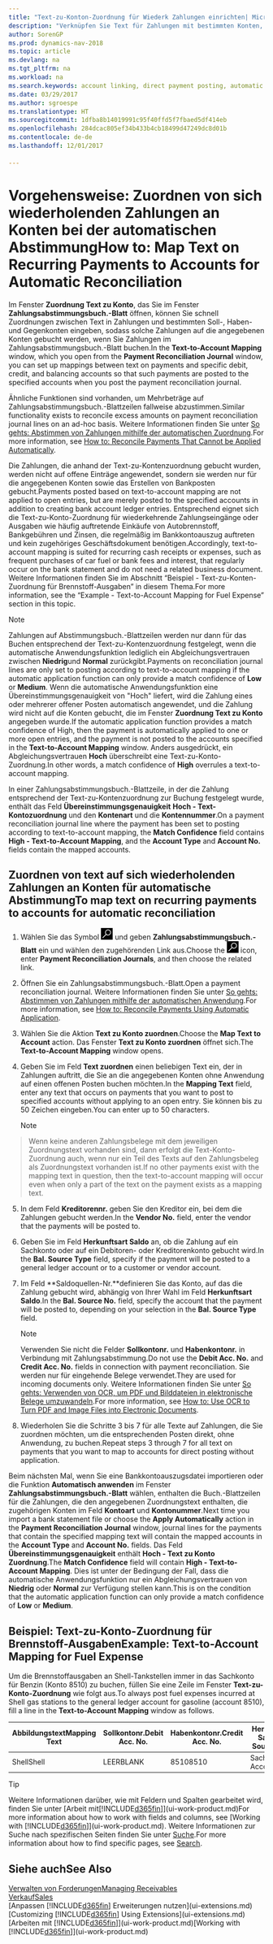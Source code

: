 ```yaml
---
title: "Text-zu-Konton-Zuordnung für Wiederk Zahlungen einrichten| Microsoft Docs"
description: "Verknüpfen Sie Text für Zahlungen mit bestimmten Konten, so dass Zahlungen auf die Konten gebucht werden, wenn Sie das Zahlungsabstimmungsbuch.-Blatt buchen."
author: SorenGP
ms.prod: dynamics-nav-2018
ms.topic: article
ms.devlang: na
ms.tgt_pltfrm: na
ms.workload: na
ms.search.keywords: account linking, direct payment posting, automatic payment processing, reconcile payment, recurring expense, recurring cash receipt
ms.date: 03/29/2017
ms.author: sgroespe
ms.translationtype: HT
ms.sourcegitcommit: 1dfba8b14019991c95f40ffd5f7fbaed5df414eb
ms.openlocfilehash: 284dcac805ef34b433b4cb18499d47249dc8d01b
ms.contentlocale: de-de
ms.lasthandoff: 12/01/2017

---
```

# <a name="how-to-map-text-on-recurring-payments-to-accounts-for-automatic-reconciliation"></a><span data-ttu-id="c92cf-103">Vorgehensweise: Zuordnen von sich wiederholenden Zahlungen an Konten bei der automatischen Abstimmung</span><span class="sxs-lookup"><span data-stu-id="c92cf-103">How to: Map Text on Recurring Payments to Accounts for Automatic Reconciliation</span></span>
<span data-ttu-id="c92cf-104">Im Fenster **Zuordnung Text zu Konto**, das Sie im Fenster **Zahlungsabstimmungsbuch.-Blatt** öffnen, können Sie schnell Zuordnungen zwischen Text in Zahlungen und bestimmten Soll-, Haben- und Gegenkonten eingeben, sodass solche Zahlungen auf die angegebenen Konten gebucht werden, wenn Sie Zahlungen im Zahlungsabstimmungsbuch.-Blatt buchen.</span><span class="sxs-lookup"><span data-stu-id="c92cf-104">In the **Text-to-Account Mapping** window, which you open from the **Payment Reconciliation Journal** window, you can set up mappings between text on payments and specific debit, credit, and balancing accounts so that such payments are posted to the specified accounts when you post the payment reconciliation journal.</span></span>

<span data-ttu-id="c92cf-105">Ähnliche Funktionen sind vorhanden, um Mehrbeträge auf Zahlungsabstimmungsbuch.-Blattzeilen fallweise abzustimmen.</span><span class="sxs-lookup"><span data-stu-id="c92cf-105">Similar functionality exists to reconcile excess amounts on payment reconciliation journal lines on an ad-hoc basis.</span></span> <span data-ttu-id="c92cf-106">Weitere Informationen finden Sie unter [So gehts: Abstimmen von Zahlungen mithilfe der automatischen Zuordnung](receivables-how-reconcile-payments-cannot-apply-auto.md).</span><span class="sxs-lookup"><span data-stu-id="c92cf-106">For more information, see [How to: Reconcile Payments That Cannot be Applied Automatically](receivables-how-reconcile-payments-cannot-apply-auto.md).</span></span>

<span data-ttu-id="c92cf-107">Die Zahlungen, die anhand der Text-zu-Kontenzuordnung gebucht wurden, werden nicht auf offene Einträge angewendet, sondern sie werden nur für die angegebenen Konten sowie das Erstellen von Bankposten gebucht.</span><span class="sxs-lookup"><span data-stu-id="c92cf-107">Payments posted based on text-to-account mapping are not applied to open entries, but are merely posted to the specified accounts in addition to creating bank account ledger entries.</span></span> <span data-ttu-id="c92cf-108">Entsprechend eignet sich die Text-zu-Konto-Zuordnung für wiederkehrende Zahlungseingänge oder Ausgaben wie häufig auftretende Einkäufe von Autobrennstoff, Bankgebühren und Zinsen, die regelmäßig im Bankkontoauszug auftreten und kein zugehöriges Geschäftsdokument benötigen.</span><span class="sxs-lookup"><span data-stu-id="c92cf-108">Accordingly, text-to-account mapping is suited for recurring cash receipts or expenses, such as frequent purchases of car fuel or bank fees and interest, that regularly occur on the bank statement and do not need a related business document.</span></span> <span data-ttu-id="c92cf-109">Weitere Informationen finden Sie im Abschnitt “Beispiel - Text-zu-Konten-Zuordnung für Brennstoff-Ausgaben” in diesem Thema.</span><span class="sxs-lookup"><span data-stu-id="c92cf-109">For more information, see the “Example - Text-to-Account Mapping for Fuel Expense” section in this topic.</span></span>

> [!NOTE]  
>   <span data-ttu-id="c92cf-110">Zahlungen auf Abstimmungsbuch.-Blattzeilen werden nur dann für das Buchen entsprechend der Text-zu-Kontenzuordnung festgelegt, wenn die automatische Anwendungsfunktion lediglich ein Abgleichungsvertrauen zwischen **Niedrig**und **Normal** zurückgibt.</span><span class="sxs-lookup"><span data-stu-id="c92cf-110">Payments on reconciliation journal lines are only set to posting according to text-to-account mapping if the automatic application function can only provide a match confidence of **Low** or **Medium**.</span></span> <span data-ttu-id="c92cf-111">Wenn die automatische Anwendungsfunktion eine Übereinstimmungsgenauigkeit von "Hoch" liefert, wird die Zahlung eines oder mehrerer offener Posten automatisch angewendet, und die Zahlung wird nicht auf die Konten gebucht, die im Fenster **Zuordnung Text zu Konto** angegeben wurde.</span><span class="sxs-lookup"><span data-stu-id="c92cf-111">If the automatic application function provides a match confidence of High, then the payment is automatically applied to one or more open entries, and the payment is not posted to the accounts specified in the **Text-to-Account Mapping** window.</span></span> <span data-ttu-id="c92cf-112">Anders ausgedrückt, ein Abgleichungsvertrauen **Hoch** überschreibt eine Text-zu-Konto-Zuordnung.</span><span class="sxs-lookup"><span data-stu-id="c92cf-112">In other words, a match confidence of **High** overrules a text-to-account mapping.</span></span>

<span data-ttu-id="c92cf-113">In einer Zahlungsabstimmungsbuch.-Blattzeile, in der die Zahlung entsprechend der Text-zu-Kontenzuordnung zur Buchung festgelegt wurde, enthält das Feld **Übereinstimmungsgenauigkeit** **Hoch - Text-Kontozuordnung** und den **Kontenart** und die **Kontennummer**.</span><span class="sxs-lookup"><span data-stu-id="c92cf-113">On a payment reconciliation journal line where the payment has been set to posting according to text-to-account mapping, the **Match Confidence** field contains **High - Text-to-Account Mapping**, and the **Account Type** and **Account No.** fields contain the mapped accounts.</span></span>

## <a name="to-map-text-on-recurring-payments-to-accounts-for-automatic-reconciliation"></a><span data-ttu-id="c92cf-114">Zuordnen von text auf sich wiederholenden Zahlungen an Konten für automatische Abstimmung</span><span class="sxs-lookup"><span data-stu-id="c92cf-114">To map text on recurring payments to accounts for automatic reconciliation</span></span>
1. <span data-ttu-id="c92cf-115">Wählen Sie das Symbol ![Nach Seite oder Bericht suchen](media/ui-search/search_small.png "Nach Seite oder Bericht suchen") und geben **Zahlungsabstimmungsbuch.-Blatt** ein und wählen den zugehörenden Link aus.</span><span class="sxs-lookup"><span data-stu-id="c92cf-115">Choose the ![Search for Page or Report](media/ui-search/search_small.png "Search for Page or Report icon") icon, enter **Payment Reconciliation Journals**, and then choose the related link.</span></span>
2. <span data-ttu-id="c92cf-116">Öffnen Sie ein Zahlungsabstimmungsbuch.-Blatt.</span><span class="sxs-lookup"><span data-stu-id="c92cf-116">Open a payment reconciliation journal.</span></span> <span data-ttu-id="c92cf-117">Weitere Informationen finden Sie unter [So gehts: Abstimmen von Zahlungen mithilfe der automatischen Anwendung](receivables-how-reconcile-payments-auto-application.md).</span><span class="sxs-lookup"><span data-stu-id="c92cf-117">For more information, see [How to: Reconcile Payments Using Automatic Application](receivables-how-reconcile-payments-auto-application.md).</span></span>
3. <span data-ttu-id="c92cf-118">Wählen Sie die Aktion **Text zu Konto zuordnen**.</span><span class="sxs-lookup"><span data-stu-id="c92cf-118">Choose the **Map Text to Account** action.</span></span> <span data-ttu-id="c92cf-119">Das Fenster **Text zu Konto zuordnen** öffnet sich.</span><span class="sxs-lookup"><span data-stu-id="c92cf-119">The **Text-to-Account Mapping** window opens.</span></span>
4. <span data-ttu-id="c92cf-120">Geben Sie im Feld **Text zuordnen** einen beliebigen Text ein, der in Zahlungen auftritt, die Sie an die angegebenen Konten ohne Anwendung auf einen offenen Posten buchen möchten.</span><span class="sxs-lookup"><span data-stu-id="c92cf-120">In the **Mapping Text** field, enter any text that occurs on payments that you want to post to specified accounts without applying to an open entry.</span></span> <span data-ttu-id="c92cf-121">Sie können bis zu 50 Zeichen eingeben.</span><span class="sxs-lookup"><span data-stu-id="c92cf-121">You can enter up to 50 characters.</span></span>

    > [!NOTE]  
>   <span data-ttu-id="c92cf-122">Wenn keine anderen Zahlungsbelege mit dem jeweiligen Zuordnungstext vorhanden sind, dann erfolgt die Text-Konto-Zuordnung auch, wenn nur ein Teil des Texts auf den Zahlungsbeleg als Zuordnungstext vorhanden ist.</span><span class="sxs-lookup"><span data-stu-id="c92cf-122">If no other payments exist with the mapping text in question, then the text-to-account mapping will occur even when only a part of the text on the payment exists as a mapping text.</span></span>
5. <span data-ttu-id="c92cf-123">In dem Feld **Kreditorennr.** geben Sie den Kreditor ein, bei dem die Zahlungen gebucht werden.</span><span class="sxs-lookup"><span data-stu-id="c92cf-123">In the **Vendor No.** field, enter the vendor that the payments will be posted to.</span></span>
6. <span data-ttu-id="c92cf-124">Geben Sie im Feld **Herkunftsart Saldo** an, ob die Zahlung auf ein Sachkonto oder auf ein Debitoren- oder Kreditorenkonto gebucht wird.</span><span class="sxs-lookup"><span data-stu-id="c92cf-124">In the **Bal. Source Type** field, specify if the payment will be posted to a general ledger account or to a customer or vendor account.</span></span>
7. <span data-ttu-id="c92cf-125">Im Feld **Saldoquellen-Nr.**definieren Sie das Konto, auf das die Zahlung gebucht wird, abhängig von Ihrer Wahl im Feld **Herkunftsart Saldo**.</span><span class="sxs-lookup"><span data-stu-id="c92cf-125">In the **Bal. Source No.** field, specify the account that the payment will be posted to, depending on your selection in the **Bal. Source Type** field.</span></span>

    > [!NOTE]
    > <span data-ttu-id="c92cf-126">Verwenden Sie nicht die Felder **Sollkontonr.** und **Habenkontonr.** in Verbindung mit Zahlungsabstimmung.</span><span class="sxs-lookup"><span data-stu-id="c92cf-126">Do not use the **Debit Acc. No.** and **Credit Acc. No.** fields in connection with payment reconciliation.</span></span> <span data-ttu-id="c92cf-127">Sie werden nur für eingehende Belege verwendet.</span><span class="sxs-lookup"><span data-stu-id="c92cf-127">They are used for incoming documents only.</span></span> <span data-ttu-id="c92cf-128">Weitere Informationen finden Sie unter [So gehts: Verwenden von OCR, um PDF und Bilddateien in elektronische Belege umzuwandeln](across-how-use-ocr-pdf-images-files.md).</span><span class="sxs-lookup"><span data-stu-id="c92cf-128">For more information, see [How to: Use OCR to Turn PDF and Image Files into Electronic Documents](across-how-use-ocr-pdf-images-files.md).</span></span>

8. <span data-ttu-id="c92cf-129">Wiederholen Sie die Schritte 3 bis 7 für alle Texte auf Zahlungen, die Sie zuordnen möchten, um die entsprechenden Posten direkt, ohne Anwendung, zu buchen.</span><span class="sxs-lookup"><span data-stu-id="c92cf-129">Repeat steps 3 through 7 for all text on payments that you want to map to accounts for direct posting without application.</span></span>

<span data-ttu-id="c92cf-130">Beim nächsten Mal, wenn Sie eine Bankkontoauszugsdatei importieren oder die Funktion **Automatisch anwenden** im Fenster **Zahlungsabstimmungsbuch.-Blatt** wählen, enthalten die Buch.-Blattzeilen für die Zahlungen, die den angegebenen Zuordnungstext enthalten, die zugehörigen Konten im Feld **Kontoart** und **Kontonummer**.</span><span class="sxs-lookup"><span data-stu-id="c92cf-130">Next time you import a bank statement file or choose the **Apply Automatically** action in the **Payment Reconciliation Journal** window, journal lines for the payments that contain the specified mapping text will contain the mapped accounts in the **Account Type** and **Account No.** fields.</span></span> <span data-ttu-id="c92cf-131">Das Feld **Übereinstimmungsgenauigkeit** enthält **Hoch - Text zu Konto Zuordnung**.</span><span class="sxs-lookup"><span data-stu-id="c92cf-131">The **Match Confidence** field will contain **High - Text-to-Account Mapping**.</span></span> <span data-ttu-id="c92cf-132">Dies ist unter der Bedingung der Fall, dass die automatische Anwendungsfunktion nur ein Abgleichungsvertrauen von **Niedrig** oder **Normal** zur Verfügung stellen kann.</span><span class="sxs-lookup"><span data-stu-id="c92cf-132">This is on the condition that the automatic application function can only provide a match confidence of **Low** or **Medium**.</span></span>

## <a name="example-text-to-account-mapping-for-fuel-expense"></a><span data-ttu-id="c92cf-133">Beispiel: Text-zu-Konto-Zuordnung für Brennstoff-Ausgaben</span><span class="sxs-lookup"><span data-stu-id="c92cf-133">Example: Text-to-Account Mapping for Fuel Expense</span></span>
<span data-ttu-id="c92cf-134">Um die Brennstoffausgaben an Shell-Tankstellen immer in das Sachkonto für Benzin (Konto 8510) zu buchen, füllen Sie eine Zeile im Fenster **Text-zu-Konto-Zuordnung** wie folgt aus.</span><span class="sxs-lookup"><span data-stu-id="c92cf-134">To always post fuel expenses incurred at Shell gas stations to the general ledger account for gasoline (account 8510), fill a line in the **Text-to-Account Mapping** window as follows.</span></span>

| <span data-ttu-id="c92cf-135">Abbildungstext</span><span class="sxs-lookup"><span data-stu-id="c92cf-135">Mapping Text</span></span> | <span data-ttu-id="c92cf-136">Sollkontonr.</span><span class="sxs-lookup"><span data-stu-id="c92cf-136">Debit Acc. No.</span></span> | <span data-ttu-id="c92cf-137">Habenkontonr.</span><span class="sxs-lookup"><span data-stu-id="c92cf-137">Credit Acc. No.</span></span> | <span data-ttu-id="c92cf-138">Herkunftsart Saldo</span><span class="sxs-lookup"><span data-stu-id="c92cf-138">Bal. Source Type</span></span> | <span data-ttu-id="c92cf-139">Herkunftsnr. Saldo</span><span class="sxs-lookup"><span data-stu-id="c92cf-139">Bal. Source No.</span></span> |
| --- | --- | --- | --- | --- |
| <span data-ttu-id="c92cf-140">Shell</span><span class="sxs-lookup"><span data-stu-id="c92cf-140">Shell</span></span> |<span data-ttu-id="c92cf-141">LEER</span><span class="sxs-lookup"><span data-stu-id="c92cf-141">BLANK</span></span> |<span data-ttu-id="c92cf-142">8510</span><span class="sxs-lookup"><span data-stu-id="c92cf-142">8510</span></span> |<span data-ttu-id="c92cf-143">Sachkonto</span><span class="sxs-lookup"><span data-stu-id="c92cf-143">G/L Account</span></span> |<span data-ttu-id="c92cf-144">LEER</span><span class="sxs-lookup"><span data-stu-id="c92cf-144">BLANK</span></span> |

> [!TIP]  
>   <span data-ttu-id="c92cf-145">Weitere Informationen darüber, wie mit Feldern und Spalten gearbeitet wird, finden Sie unter [Arbeit mit[!INCLUDE[d365fin](includes/d365fin_long_md.md)]](ui-work-product.md)</span><span class="sxs-lookup"><span data-stu-id="c92cf-145">For more information about how to work with fields and columns, see [Working with [!INCLUDE[d365fin](includes/d365fin_long_md.md)]](ui-work-product.md).</span></span> <span data-ttu-id="c92cf-146">Weitere Informationen zur Suche nach spezifischen Seiten finden Sie unter [Suche](ui-search.md).</span><span class="sxs-lookup"><span data-stu-id="c92cf-146">For more information about how to find specific pages, see [Search](ui-search.md).</span></span>

## <a name="see-also"></a><span data-ttu-id="c92cf-147">Siehe auch</span><span class="sxs-lookup"><span data-stu-id="c92cf-147">See Also</span></span>
[<span data-ttu-id="c92cf-148">Verwalten von Forderungen</span><span class="sxs-lookup"><span data-stu-id="c92cf-148">Managing Receivables</span></span>](receivables-manage-receivables.md)  
[<span data-ttu-id="c92cf-149">Verkauf</span><span class="sxs-lookup"><span data-stu-id="c92cf-149">Sales</span></span>](sales-manage-sales.md)  
<span data-ttu-id="c92cf-150">[Anpassen [!INCLUDE[d365fin](includes/d365fin_md.md)] Erweiterungen nutzen](ui-extensions.md)</span><span class="sxs-lookup"><span data-stu-id="c92cf-150">[Customizing [!INCLUDE[d365fin](includes/d365fin_md.md)] Using Extensions](ui-extensions.md)</span></span>  
<span data-ttu-id="c92cf-151">[Arbeiten mit [!INCLUDE[d365fin](includes/d365fin_md.md)]](ui-work-product.md)</span><span class="sxs-lookup"><span data-stu-id="c92cf-151">[Working with [!INCLUDE[d365fin](includes/d365fin_md.md)]](ui-work-product.md)</span></span>

